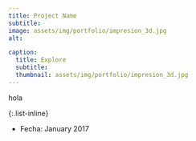 ```yaml
---
title: Project Name
subtitle: 
image: assets/img/portfolio/impresion_3d.jpg
alt: 

caption:
  title: Explore
  subtitle: 
  thumbnail: assets/img/portfolio/impresion_3d.jpg
---
```

hola

{:.list-inline}
- Fecha: January 2017

